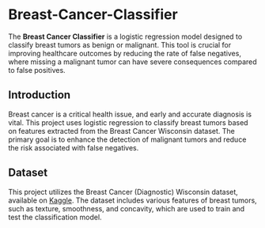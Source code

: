 # Breast-Cancer-Classifier
The **Breast Cancer Classifier** is a logistic regression model designed to classify breast tumors as benign or malignant. This tool is crucial for improving healthcare outcomes by reducing the rate of false negatives, where missing a malignant tumor can have severe consequences compared to false positives.

## Introduction
Breast cancer is a critical health issue, and early and accurate diagnosis is vital. This project uses logistic regression to classify breast tumors based on features extracted from the Breast Cancer Wisconsin dataset. The primary goal is to enhance the detection of malignant tumors and reduce the risk associated with false negatives.

## Dataset
This project utilizes the Breast Cancer (Diagnostic) Wisconsin dataset, available on [Kaggle](https://www.kaggle.com/datasets/uciml/breast-cancer-wisconsin-data?select=data.csv). The dataset includes various features of breast tumors, such as texture, smoothness, and concavity, which are used to train and test the classification model.

